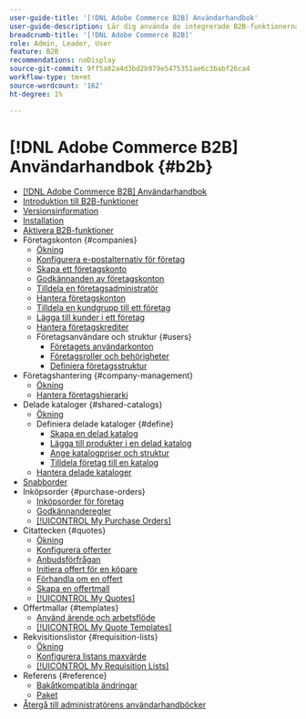 ```yaml
---
user-guide-title: '[!DNL Adobe Commerce B2B] Användarhandbok'
user-guide-description: Lär dig använda de integrerade B2B-funktionerna för Adobe Commerce,
breadcrumb-title: '[!DNL Adobe Commerce B2B]'
role: Admin, Leader, User
feature: B2B
recommendations: noDisplay
source-git-commit: 9ff5a82a4d3bd2b979e5475351ae6c3babf26ca4
workflow-type: tm+mt
source-wordcount: '162'
ht-degree: 1%

---
```



# [!DNL Adobe Commerce B2B] Användarhandbok {#b2b}

+ [[!DNL Adobe Commerce B2B] Användarhandbok](guide-overview.md)
+ [Introduktion till B2B-funktioner](introduction.md)
+ [Versionsinformation](release-notes.md)
+ [Installation](install.md)
+ [Aktivera B2B-funktioner](enable-basic-features.md)
+ Företagskonton {#companies}
   + [Ökning](account-companies.md)
   + [Konfigurera e-postalternativ för företag](email-company-configuration.md)
   + [Skapa ett företagskonto](account-company-create.md)
   + [Godkännanden av företagskonton](account-company-approve.md)
   + [Tilldela en företagsadministratör](account-company-admin.md)
   + [Hantera företagskonton](account-company-manage.md)
   + [Tilldela en kundgrupp till ett företag](account-company-customer-group.md)
   + [Lägga till kunder i ett företag](customer-assign-company.md)
   + [Hantera företagskrediter](credit-company.md)
   + Företagsanvändare och struktur {#users}
      + [Företagets användarkonton](account-company-users.md)
      + [Företagsroller och behörigheter](account-company-roles-permissions.md)
      + [Definiera företagsstruktur](account-company-structure.md)
+ Företagshantering {#company-management}
   + [Ökning](manage-companies.md)
   + [Hantera företagshierarki](manage-company-hierarchy.md)
+ Delade kataloger {#shared-catalogs}
   + [Ökning](catalog-shared.md)
   + Definiera delade kataloger {#define}
      + [Skapa en delad katalog](catalog-shared-create.md)
      + [Lägga till produkter i en delad katalog](catalog-shared-product-add.md)
      + [Ange katalogpriser och struktur](catalog-shared-pricing-structure.md)
      + [Tilldela företag till en katalog](catalog-shared-assign-companies.md)
   + [Hantera delade kataloger](catalog-shared-manage.md)
+ [Snabborder](quick-order.md)
+ Inköpsorder {#purchase-orders}
   + [Inköpsorder för företag](purchase-order-flow.md)
   + [Godkännanderegler](account-dashboard-approval-rules.md)
   + [[!UICONTROL My Purchase Orders]](account-dashboard-my-purchase-orders.md)
+ Citattecken {#quotes}
   + [Ökning](quotes.md)
   + [Konfigurera offerter](configure-quotes.md)
   + [Anbudsförfrågan](quote-request.md)
   + [Initiera offert för en köpare](sales-rep-initiates-quote.md)
   + [Förhandla om en offert](quote-price-negotiation.md)
   + [Skapa en offertmall](quote-templates.md)
   + [[!UICONTROL My Quotes]](account-dashboard-my-quotes.md)
+ Offertmallar {#templates}
   + [Använd ärende och arbetsflöde](quote-templates-overview.md)
   + [[!UICONTROL My Quote Templates]](account-dashboard-my-quote-templates.md)
+ Rekvisitionslistor {#requisition-lists}
   + [Ökning](requisition-lists.md)
   + [Konfigurera listans maxvärde](configure-requisition-lists.md)
   + [[!UICONTROL My Requisition Lists]](account-dashboard-requisition-lists-manage.md)
+ Referens {#reference}
   + [Bakåtkompatibla ändringar](backward-incompatible-changes.md)
   + [Paket](packages.md)
+ [Återgå till administratörens användarhandböcker](https://experienceleague.adobe.com/en/docs/commerce-admin/user-guides/home)
